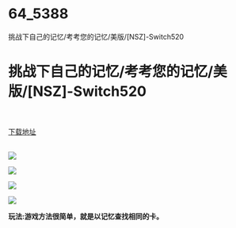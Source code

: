 # 64_5388
挑战下自己的记忆/考考您的记忆/美版/[NSZ]-Switch520
# 挑战下自己的记忆/考考您的记忆/美版/[NSZ]-Switch520
 <br/></br>
[下载地址](https://www.switch520.cc/article/5388 "下载地址")
<br/></br>

<p><img src="https://www.switch520.cc/muke_img/upload_art_editor_20210320-1_d817ed875c5ec3a1227f758a5ccd9dd4.jpg"></p>
<p><img src="https://www.switch520.cc/muke_img/upload_art_editor_20210320-1_03dfb63a320c41e591a6af36e6deafd8.jpg"></p>
<p><img src="https://www.switch520.cc/muke_img/upload_art_editor_20210320-1_9d4f3c1d42ff236283a04c72fef618b8.jpg"></p>
<p><img src="https://www.switch520.cc/muke_img/upload_art_editor_20210320-1_f5d22f9a12f40f791a06919cc84f0d9b.jpg"></p>
<p><strong>玩法:<span style=", simsun;font-size: 14px;">游戏方法很简单，就是以记忆查找相同的卡。</span></strong></p>
<p><strong><span style=", simsun;font-size: 14px;">&nbsp;</span></strong></p>
